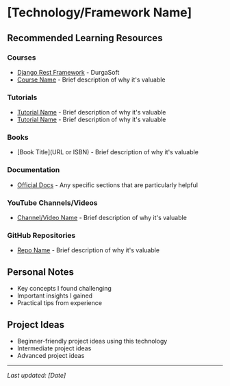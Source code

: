 # [Technology/Framework Name]

## Recommended Learning Resources

### Courses
- [Django Rest Framework](https://www.youtube.com/playlist?list=PLXHLAo6ZUDp0zE8FnnzG_QF9QyBSG-bw8) - DurgaSoft
- [Course Name](URL) - Brief description of why it's valuable

### Tutorials
- [Tutorial Name](URL) - Brief description of why it's valuable
- [Tutorial Name](URL) - Brief description of why it's valuable

### Books
- [Book Title](URL or ISBN) - Brief description of why it's valuable

### Documentation
- [Official Docs](URL) - Any specific sections that are particularly helpful

### YouTube Channels/Videos
- [Channel/Video Name](URL) - Brief description of why it's valuable

### GitHub Repositories
- [Repo Name](URL) - Brief description of why it's valuable

## Personal Notes
- Key concepts I found challenging
- Important insights I gained
- Practical tips from experience

## Project Ideas
- Beginner-friendly project ideas using this technology
- Intermediate project ideas
- Advanced project ideas

---
*Last updated: [Date]*